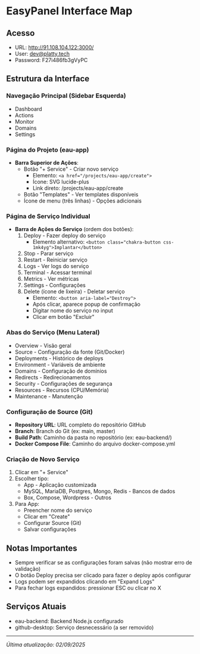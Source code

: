 # EasyPanel Interface Map

## Acesso
- URL: http://91.108.104.122:3000/
- User: dev@platty.tech
- Password: F27i486fb3gVyPC

## Estrutura da Interface

### Navegação Principal (Sidebar Esquerda)
- Dashboard
- Actions
- Monitor
- Domains
- Settings

### Página do Projeto (eau-app)
- **Barra Superior de Ações**:
  - Botão "+ Service" - Criar novo serviço
    - Elemento: `<a href="/projects/eau-app/create">`
    - Ícone: SVG lucide-plus
    - Link direto: /projects/eau-app/create
  - Botão "Templates" - Ver templates disponíveis
  - Ícone de menu (três linhas) - Opções adicionais

### Página de Serviço Individual
- **Barra de Ações do Serviço** (ordem dos botões):
  1. Deploy - Fazer deploy do serviço
     - Elemento alternativo: `<button class="chakra-button css-1mk4yg">Implantar</button>`
  2. Stop - Parar serviço
  3. Restart - Reiniciar serviço
  4. Logs - Ver logs do serviço
  5. Terminal - Acessar terminal
  6. Metrics - Ver métricas
  7. Settings - Configurações
  8. Delete (ícone de lixeira) - Deletar serviço
     - Elemento: `<button aria-label="Destroy">`
     - Após clicar, aparece popup de confirmação
     - Digitar nome do serviço no input
     - Clicar em botão "Excluir"

### Abas do Serviço (Menu Lateral)
- Overview - Visão geral
- Source - Configuração da fonte (Git/Docker)
- Deployments - Histórico de deploys
- Environment - Variáveis de ambiente
- Domains - Configuração de domínios
- Redirects - Redirecionamentos
- Security - Configurações de segurança
- Resources - Recursos (CPU/Memória)
- Maintenance - Manutenção

### Configuração de Source (Git)
- **Repository URL**: URL completo do repositório GitHub
- **Branch**: Branch do Git (ex: main, master)
- **Build Path**: Caminho da pasta no repositório (ex: eau-backend/)
- **Docker Compose File**: Caminho do arquivo docker-compose.yml

### Criação de Novo Serviço
1. Clicar em "+ Service"
2. Escolher tipo:
   - App - Aplicação customizada
   - MySQL, MariaDB, Postgres, Mongo, Redis - Bancos de dados
   - Box, Compose, Wordpress - Outros
3. Para App:
   - Preencher nome do serviço
   - Clicar em "Create"
   - Configurar Source (Git)
   - Salvar configurações

## Notas Importantes
- Sempre verificar se as configurações foram salvas (não mostrar erro de validação)
- O botão Deploy precisa ser clicado para fazer o deploy após configurar
- Logs podem ser expandidos clicando em "Expand Logs"
- Para fechar logs expandidos: pressionar ESC ou clicar no X

## Serviços Atuais
- eau-backend: Backend Node.js configurado
- github-desktop: Serviço desnecessário (a ser removido)

---
*Última atualização: 02/09/2025*